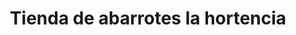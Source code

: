 ---
title: "Tienda de abarrotes la hortencia"
url: /comuna-3-manrique/tienda-de-abarrotes-la-hortencia/
shop: Supermarkt
---